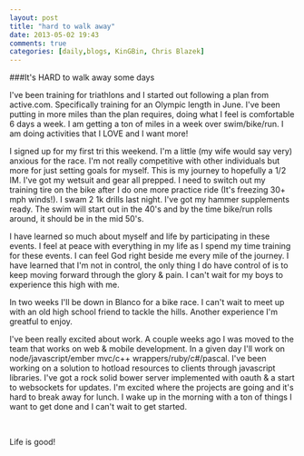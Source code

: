 ```yaml
---
layout: post
title: "hard to walk away"
date: 2013-05-02 19:43
comments: true
categories: [daily,blogs, KinGBin, Chris Blazek]
---
```

###It's HARD to walk away some days

<p>I've been training for triathlons and I started out following a plan from active.com. Specifically training for an Olympic length in June. I've been putting in more miles than the plan requires, doing what I feel is comfortable 6 days a week. I am getting a ton of miles in a week over swim/bike/run. I am doing activities that I LOVE and I want more!</p>
<p> I signed up for my first tri this weekend. I'm a little (my wife would say very) anxious for the race. I'm not really competitive with other individuals but more for just setting goals for myself. This is my journey to hopefully a 1/2 IM. I've got my wetsuit and gear all prepped. I need to switch out my training tire on the bike after I do one more practice ride (It's freezing 30+ mph winds!). I swam 2 1k drills last night. I've got my hammer supplements ready. The swim will start out in the 40's and by the time bike/run rolls around, it should be in the mid 50's.</p>
<p>I have learned so much about myself and life by participating in these events. I feel at peace with everything in my life as I spend my time training for these events. I can feel God right beside me every mile of the journey. I have learned that I'm not in control, the only thing I do have control of is to keep moving forward through the glory & pain. I can't wait for my boys to experience this high with me.</p>
<p>In two weeks I'll be down in Blanco for a bike race. I can't wait to meet up with an old high school friend to tackle the hills. Another experience I'm greatful to enjoy.</p>
<p>I've been really excited about work. A couple weeks ago I was moved to the team that works on web & mobile development. In a given day I'll work on node/javascript/ember mvc/c++ wrappers/ruby/c#/pascal. I've been working on a solution to hotload resources to clients through javascript libraries. I've got a rock solid bower server implemented with oauth & a start to websockets for updates. I'm excited where the projects are going and it's hard to break away for lunch. I wake up in the morning with a ton of things I want to get done and I can't wait to get started.</p>
<br/><p>Life is good!</p>
